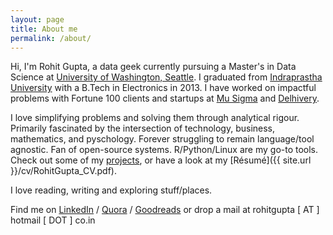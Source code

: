 ```yaml
---
layout: page
title: About me
permalink: /about/
---
```


Hi, I'm Rohit Gupta, a data geek currently pursuing a Master's in Data Science at [University of Washington, Seattle][studypg]. I graduated from [Indraprastha University][study] with a B.Tech in Electronics in 2013. I have worked on impactful problems with Fortune 100 clients and startups at [Mu Sigma][work1] and [Delhivery][work2].  

I love simplifying problems and solving them through analytical rigour. Primarily fascinated by the intersection of technology, business, mathematics, and pyschology. Forever struggling to remain language/tool agnostic. Fan of open-source systems. R/Python/Linux are my go-to tools. Check out some of my [projects][proj], or have a look at my [Résumé]({{ site.url }}/cv/RohitGupta_CV.pdf).

I love reading, writing and exploring stuff/places. 

Find me on [LinkedIn][li] / [Quora][qr] / [Goodreads][gr] or drop a mail at rohitgupta [ AT ] hotmail [ DOT ] co.in


[studypg]: https://www.datasciencemasters.uw.edu/
[study]: https://en.wikipedia.org/wiki/Guru_Gobind_Singh_Indraprastha_University
[proj]: https://rohitgupta91.github.io/projects/
[fb]: http://www.facebook.com/rohitt.gupta
[li]: http://www.linkedin.com/in/rohitgupta91
[qr]: https://www.quora.com/profile/Rohit-Gupta-22
[gr]: https://www.goodreads.com/user/show/8470675-rohit
[work1]: https://www.mu-sigma.com/
[work2]: https://www.delhivery.com/
